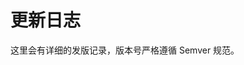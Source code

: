 
<script setup>
import Log from '../.vitepress/components/Log.vue';
</script>

# 更新日志
这里会有详细的发版记录，版本号严格遵循 Semver 规范。

<log />
